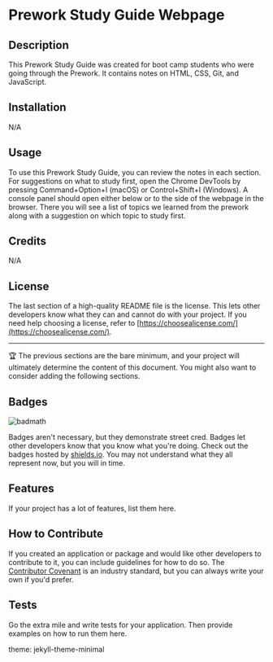 # Prework Study Guide Webpage

## Description

This Prework Study Guide was created for boot camp students who were going through the Prework. It contains notes on HTML, CSS, Git, and JavaScript.

## Installation

N/A

## Usage


To use this Prework Study Guide, you can review the notes in each section. For suggestions on what to study first, open the Chrome DevTools by pressing Command+Option+I (macOS) or Control+Shift+I (Windows). A console panel should open either below or to the side of the webpage in the browser. There you will see a list of topics we learned from the prework along with a suggestion on which topic to study first.

## Credits

N/A

## License

The last section of a high-quality README file is the license. This lets other developers know what they can and cannot do with your project. If you need help choosing a license, refer to [https://choosealicense.com/](https://choosealicense.com/).

---

🏆 The previous sections are the bare minimum, and your project will ultimately determine the content of this document. You might also want to consider adding the following sections.

## Badges

![badmath](https://img.shields.io/github/languages/top/nielsenjared/badmath)

Badges aren't necessary, but they demonstrate street cred. Badges let other developers know that you know what you're doing. Check out the badges hosted by [shields.io](https://shields.io/). You may not understand what they all represent now, but you will in time.

## Features

If your project has a lot of features, list them here.

## How to Contribute

If you created an application or package and would like other developers to contribute to it, you can include guidelines for how to do so. The [Contributor Covenant](https://www.contributor-covenant.org/) is an industry standard, but you can always write your own if you'd prefer.

## Tests

Go the extra mile and write tests for your application. Then provide examples on how to run them here.

theme: jekyll-theme-minimal
